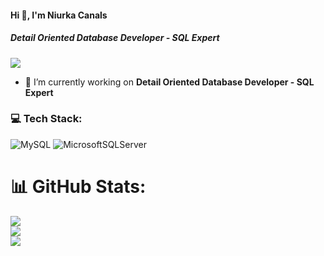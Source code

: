 #### Hi 👋, I'm Niurka Canals
##### **Detail Oriented Database Developer - SQL Expert**
[![](https://visitcount.itsvg.in/api?id=niurkacanals&icon=0&color=0)](https://visitcount.itsvg.in)
- 🔭 I’m currently working on **Detail Oriented Database Developer - SQL Expert**

### 💻 Tech Stack:
![MySQL](https://img.shields.io/badge/mysql-%2300f.svg?style=flat&logo=mysql&logoColor=white) ![MicrosoftSQLServer](https://img.shields.io/badge/Microsoft%20SQL%20Sever-CC2927?style=flat&logo=microsoft%20sql%20server&logoColor=white)
# 📊 GitHub Stats:
![](https://github-readme-stats.vercel.app/api?username=niurkacanals&theme=radical&hide_border=false&include_all_commits=true&count_private=false)<br/>
![](https://github-readme-streak-stats.herokuapp.com/?user=niurkacanals&theme=radical&hide_border=false)<br/>
![](https://github-readme-stats.vercel.app/api/top-langs/?username=niurkacanals&theme=radical&hide_border=false&include_all_commits=true&count_private=false&layout=compact)

